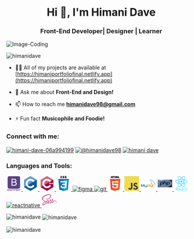<h1 align="center">Hi 👋, I'm Himani Dave</h1>
<h3 align="center">Front-End Developer| Designer | Learner</h3>
<div>
<img alt="Image-Coding" width="500" text-align="center" src="https://cdn.dribbble.com/users/2413843/screenshots/14167682/media/d08653dc7f952ea4b49cc000102fd440.png?compress=1&resize=1600x1200"></img>
</div>

<p align="left"> <img src="https://komarev.com/ghpvc/?username=himanidave&label=Profile%20views&color=0e75b6&style=flat" alt="himanidave" /> </p>

- 👨‍💻 All of my projects are available at [https://himaniportfoliofinal.netlify.app](https://himaniportfoliofinal.netlify.app)

- 💬 Ask me about **Front-End and Design!**

- 📫 How to reach me **himanidave98@gmail.com**

- ⚡ Fun fact **Musicophile and Foodie!**



<h3 align="left">Connect with me:</h3>
<p align="left">
<a href="https://linkedin.com/in/himani-dave-06a994199" target="blank"><img align="center" src="https://raw.githubusercontent.com/rahuldkjain/github-profile-readme-generator/master/src/images/icons/Social/linked-in-alt.svg" alt="himani-dave-06a994199" height="30" width="40" /></a>
<a href="https://medium.com/@himanidave98" target="blank"><img align="center" src="https://raw.githubusercontent.com/rahuldkjain/github-profile-readme-generator/master/src/images/icons/Social/medium.svg" alt="@himanidave98" height="30" width="40" /></a>
<a href="https://auth.geeksforgeeks.org/user/himani dave" target="blank"><img align="center" src="https://raw.githubusercontent.com/rahuldkjain/github-profile-readme-generator/master/src/images/icons/Social/geeks-for-geeks.svg" alt="himani dave" height="30" width="40" /></a>
</p>

<h3 align="left">Languages and Tools:</h3>
<p align="left"> <a href="https://getbootstrap.com" target="_blank"> <img src="https://raw.githubusercontent.com/devicons/devicon/master/icons/bootstrap/bootstrap-plain-wordmark.svg" alt="bootstrap" width="40" height="40"/> </a> <a href="https://www.cprogramming.com/" target="_blank"> <img src="https://raw.githubusercontent.com/devicons/devicon/master/icons/c/c-original.svg" alt="c" width="40" height="40"/> </a> <a href="https://www.w3schools.com/cpp/" target="_blank"> <img src="https://raw.githubusercontent.com/devicons/devicon/master/icons/cplusplus/cplusplus-original.svg" alt="cplusplus" width="40" height="40"/> </a> <a href="https://www.w3schools.com/css/" target="_blank"> <img src="https://raw.githubusercontent.com/devicons/devicon/master/icons/css3/css3-original-wordmark.svg" alt="css3" width="40" height="40"/> </a> <a href="https://www.figma.com/" target="_blank"> <img src="https://www.vectorlogo.zone/logos/figma/figma-icon.svg" alt="figma" width="40" height="40"/> </a> <a href="https://git-scm.com/" target="_blank"> <img src="https://www.vectorlogo.zone/logos/git-scm/git-scm-icon.svg" alt="git" width="40" height="40"/> </a> <a href="https://www.w3.org/html/" target="_blank"> <img src="https://raw.githubusercontent.com/devicons/devicon/master/icons/html5/html5-original-wordmark.svg" alt="html5" width="40" height="40"/> </a> <a href="https://developer.mozilla.org/en-US/docs/Web/JavaScript" target="_blank"> <img src="https://raw.githubusercontent.com/devicons/devicon/master/icons/javascript/javascript-original.svg" alt="javascript" width="40" height="40"/> </a> <a href="https://www.mysql.com/" target="_blank"> <img src="https://raw.githubusercontent.com/devicons/devicon/master/icons/mysql/mysql-original-wordmark.svg" alt="mysql" width="40" height="40"/> </a> <a href="https://www.php.net" target="_blank"> <img src="https://raw.githubusercontent.com/devicons/devicon/master/icons/php/php-original.svg" alt="php" width="40" height="40"/> </a> <a href="https://reactjs.org/" target="_blank"> <img src="https://raw.githubusercontent.com/devicons/devicon/master/icons/react/react-original-wordmark.svg" alt="react" width="40" height="40"/> </a> <a href="https://reactnative.dev/" target="_blank"> <img src="https://reactnative.dev/img/header_logo.svg" alt="reactnative" width="40" height="40"/> </a> <a href="https://sass-lang.com" target="_blank"> <img src="https://raw.githubusercontent.com/devicons/devicon/master/icons/sass/sass-original.svg" alt="sass" width="40" height="40"/> </a> </p>

<p><img align="left" src="https://github-readme-stats.vercel.app/api/top-langs?username=himanidave&show_icons=true&locale=en&layout=compact" alt="himanidave" /></p>

<p>&nbsp;<img align="center" src="https://github-readme-stats.vercel.app/api?username=himanidave&show_icons=true&locale=en" alt="himanidave" /></p>

<p><img align="center" src="https://github-readme-streak-stats.herokuapp.com/?user=himanidave&" alt="himanidave" /></p>
